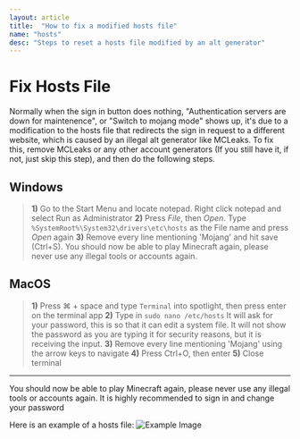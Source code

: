 ```yaml
---
layout: article
title:  "How to fix a modified hosts file"
name: "hosts"
desc: "Steps to reset a hosts file modified by an alt generator"
---
```


# Fix Hosts File

Normally when the sign in button does nothing, "Authentication servers are down for maintenence", or "Switch to mojang mode" shows up, it's due to a modification to the hosts file that redirects the sign in request to a different website, which is caused by an illegal alt generator like MCLeaks. To fix this, remove MCLeaks or any other account generators (If you still have it, if not, just skip this step), and then do the following steps.

## Windows

> **1)** Go to the Start Menu and locate notepad. Right click notepad and select Run as Administrator 
> **2)** Press *File*, then *Open*. Type `%SystemRoot%\System32\drivers\etc\hosts` as the File name and press *Open* again
> **3)** Remove every line mentioning 'Mojang' and hit save (Ctrl+S).
> You should now be able to play Minecraft again, please never use any illegal tools or accounts again.  


## MacOS

> **1)** Press ⌘ + space and type `Terminal` into spotlight, then press enter on the terminal app 
> **2)** Type in `sudo nano /etc/hosts` It will ask for your password, this is so that it can edit a system file. It will not show the password as you are typing it for security reasons, but it is receiving the input.
> **3)** Remove every line mentioning 'Mojang' using the arrow keys to navigate
> **4)** Press Ctrl+O, then enter 
> **5)** Close terminal

 ---
You should now be able to play Minecraft again, please never use any illegal tools or accounts again. 
It is highly recommended to sign in and change your password 

Here is an example of a hosts file:
![Example Image](https://imgur.com/a/E8qLgqs)
